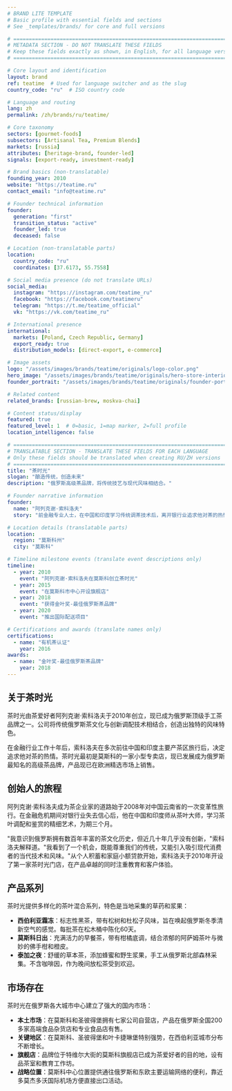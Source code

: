 ```yaml
---
# BRAND LITE TEMPLATE
# Basic profile with essential fields and sections
# See _templates/brands/ for core and full versions

# ============================================================================
# METADATA SECTION - DO NOT TRANSLATE THESE FIELDS
# Keep these fields exactly as shown, in English, for all language versions
# ============================================================================

# Core layout and identification
layout: brand
ref: teatime  # Used for language switcher and as the slug
country_code: "ru"  # ISO country code

# Language and routing
lang: zh
permalink: /zh/brands/ru/teatime/

# Core taxonomy
sectors: [gourmet-foods]
subsectors: [Artisanal Tea, Premium Blends]
markets: [russia]
attributes: [heritage-brand, founder-led]
signals: [export-ready, investment-ready]

# Brand basics (non-translatable)
founding_year: 2010
website: "https://teatime.ru"
contact_email: "info@teatime.ru"

# Founder technical information
founder:
  generation: "first"
  transition_status: "active"
  founder_led: true
  deceased: false

# Location (non-translatable parts)
location:
  country_code: "ru"
  coordinates: [37.6173, 55.7558]

# Social media presence (do not translate URLs)
social_media:
  instagram: "https://instagram.com/teatime_ru"
  facebook: "https://facebook.com/teatimeru"
  telegram: "https://t.me/teatime_official"
  vk: "https://vk.com/teatime_ru"

# International presence
international:
  markets: [Poland, Czech Republic, Germany]
  export_ready: true
  distribution_models: [direct-export, e-commerce]

# Image assets
logo: "/assets/images/brands/teatime/originals/logo-color.png"
hero_image: "/assets/images/brands/teatime/originals/hero-store-interior.jpg"
founder_portrait: "/assets/images/brands/teatime/originals/founder-portrait.jpg"

# Related content
related_brands: [russian-brew, moskva-chai]

# Content status/display
featured: true
featured_level: 1  # 0=basic, 1=map marker, 2=full profile
location_intelligence: false

# ============================================================================
# TRANSLATABLE SECTION - TRANSLATE THESE FIELDS FOR EACH LANGUAGE
# Only these fields should be translated when creating RU/ZH versions
# ============================================================================
title: "茶时光"
slogan: "酿造传统，创造未来"
description: "俄罗斯高级茶品牌，将传统技艺与现代风味相结合。"

# Founder narrative information
founder:
  name: "阿列克谢·索科洛夫"
  story: "前金融专业人士，在中国和印度学习传统调茶技术后，离开银行业追求他对茶的热情。"

# Location details (translatable parts)
location:
  region: "莫斯科州"
  city: "莫斯科"

# Timeline milestone events (translate event descriptions only)
timeline:
  - year: 2010
    event: "阿列克谢·索科洛夫在莫斯科创立茶时光"
  - year: 2015
    event: "在莫斯科市中心开设旗舰店"
  - year: 2018
    event: "获得金叶奖-最佳俄罗斯茶品牌"
  - year: 2020
    event: "推出国际配送项目"

# Certifications and awards (translate names only)
certifications:
  - name: "有机茶认证"
    year: 2016
awards:
  - name: "金叶奖-最佳俄罗斯茶品牌"
    year: 2018
---
```


## 关于茶时光

茶时光由茶爱好者阿列克谢·索科洛夫于2010年创立，现已成为俄罗斯顶级手工茶品牌之一。公司将传统俄罗斯茶文化与创新调配技术相结合，创造出独特的风味特色。

在金融行业工作十年后，索科洛夫在多次前往中国和印度主要产茶区旅行后，决定追求他对茶的热情。茶时光最初是莫斯科的一家小型专卖店，现已发展成为俄罗斯最知名的高级茶品牌，产品现已在欧洲精选市场上销售。

## 创始人的旅程

阿列克谢·索科洛夫成为茶企业家的道路始于2008年对中国云南省的一次变革性旅行。在金融危机期间对银行业失去信心后，他在中国和印度师从茶叶大师，学习茶叶调配和鉴赏的精细艺术，为期三个月。

"我意识到俄罗斯拥有数百年丰富的茶文化历史，但近几十年几乎没有创新，"索科洛夫解释道。"我看到了一个机会，既能尊重我们的传统，又能引入吸引现代消费者的当代技术和风味。"从个人积蓄和家庭小额贷款开始，索科洛夫于2010年开设了第一家茶时光门店，在产品卓越的同时注重教育和客户体验。

## 产品系列

茶时光提供多样化的茶叶混合系列，特色是当地采集的草药和浆果：

- **西伯利亚霜冻**：标志性黑茶，带有松树和杜松子风味，旨在唤起俄罗斯冬季清新空气的感觉。每批茶在松木桶中陈化60天。
- **莫斯科日出**：充满活力的早餐茶，带有柑橘底调，结合浓郁的阿萨姆茶叶与微妙的佛手柑和橙皮。
- **泰加之夜**：舒缓的草本茶，添加蜂蜜和野生浆果，手工从俄罗斯北部森林采集。不含咖啡因，作为晚间放松茶受到欢迎。

## 市场存在

茶时光在俄罗斯各大城市中心建立了强大的国内市场：

- **本土市场**：在莫斯科和圣彼得堡拥有七家公司自营店，产品在俄罗斯全国200多家高端食品杂货店和专业食品店有售。
- **关键地区**：在莫斯科、圣彼得堡和叶卡捷琳堡特别强势，在西伯利亚城市分布不断增长。
- **旗舰店**：品牌位于特维尔大街的莫斯科旗舰店已成为茶爱好者的目的地，设有品茶室和教育工作坊。
- **战略位置**：莫斯科中心位置提供通往俄罗斯和东欧主要运输网络的便利，靠近多莫杰多沃国际机场方便直接出口活动。